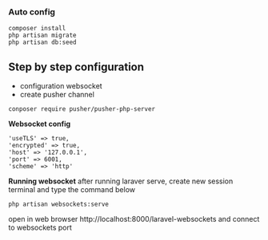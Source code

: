 ### Auto config
```
composer install
php artisan migrate
php artisan db:seed
```


## Step by step configuration
- configuration websocket
- create pusher channel
```
conposer require pusher/pusher-php-server
```
**Websocket config**
```
'useTLS' => true,
'encrypted' => true,
'host' => '127.0.0.1',
'port' => 6001,
'scheme' => 'http'
```
**Running websocket**
after running laraver serve, create new session terminal and type the command below
```
php artisan websockets:serve
```
open in web browser
http://localhost:8000/laravel-websockets
and connect to websockets port
